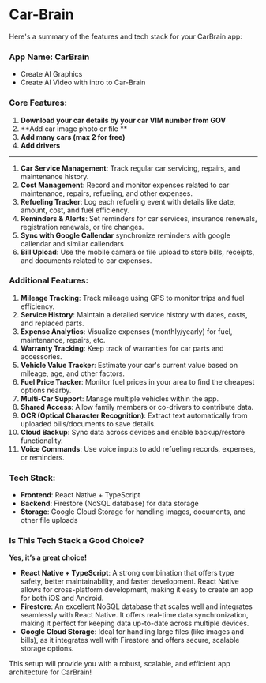 # Car-Brain

Here's a summary of the features and tech stack for your CarBrain app:

### **App Name: CarBrain**

- Create AI Graphics
- Create AI Video with intro to Car-Brain

### **Core Features:**

1. **Download your car details by your car VIM number from GOV**
2. **Add car image photo or file **
3. **Add many cars (max 2 for free)**
4. **Add drivers**

-------------

1. **Car Service Management**: Track regular car servicing, repairs, and maintenance history.
2. **Cost Management**: Record and monitor expenses related to car maintenance, repairs, refueling, and other expenses.
3. **Refueling Tracker**: Log each refueling event with details like date, amount, cost, and fuel efficiency.
4. **Reminders & Alerts**: Set reminders for car services, insurance renewals, registration renewals, or tire changes.
5. **Sync with Google Callendar** synchronize reminders with google callendar and similar callendars
6. **Bill Upload**: Use the mobile camera or file upload to store bills, receipts, and documents related to car expenses.

### **Additional Features:**
1. **Mileage Tracking**: Track mileage using GPS to monitor trips and fuel efficiency.
2. **Service History**: Maintain a detailed service history with dates, costs, and replaced parts.
3. **Expense Analytics**: Visualize expenses (monthly/yearly) for fuel, maintenance, repairs, etc.
4. **Warranty Tracking**: Keep track of warranties for car parts and accessories.
5. **Vehicle Value Tracker**: Estimate your car's current value based on mileage, age, and other factors.
6. **Fuel Price Tracker**: Monitor fuel prices in your area to find the cheapest options nearby.
7. **Multi-Car Support**: Manage multiple vehicles within the app.
8. **Shared Access**: Allow family members or co-drivers to contribute data.
9. **OCR (Optical Character Recognition)**: Extract text automatically from uploaded bills/documents to save details.
10. **Cloud Backup**: Sync data across devices and enable backup/restore functionality.
11. **Voice Commands**: Use voice inputs to add refueling records, expenses, or reminders.

### **Tech Stack:**
- **Frontend**: React Native + TypeScript
- **Backend**: Firestore (NoSQL database) for data storage
- **Storage**: Google Cloud Storage for handling images, documents, and other file uploads

### **Is This Tech Stack a Good Choice?**

**Yes, it’s a great choice!**
- **React Native + TypeScript**: A strong combination that offers type safety, better maintainability, and faster development. React Native allows for cross-platform development, making it easy to create an app for both iOS and Android.
- **Firestore**: An excellent NoSQL database that scales well and integrates seamlessly with React Native. It offers real-time data synchronization, making it perfect for keeping data up-to-date across multiple devices.
- **Google Cloud Storage**: Ideal for handling large files (like images and bills), as it integrates well with Firestore and offers secure, scalable storage options.

This setup will provide you with a robust, scalable, and efficient app architecture for CarBrain!
